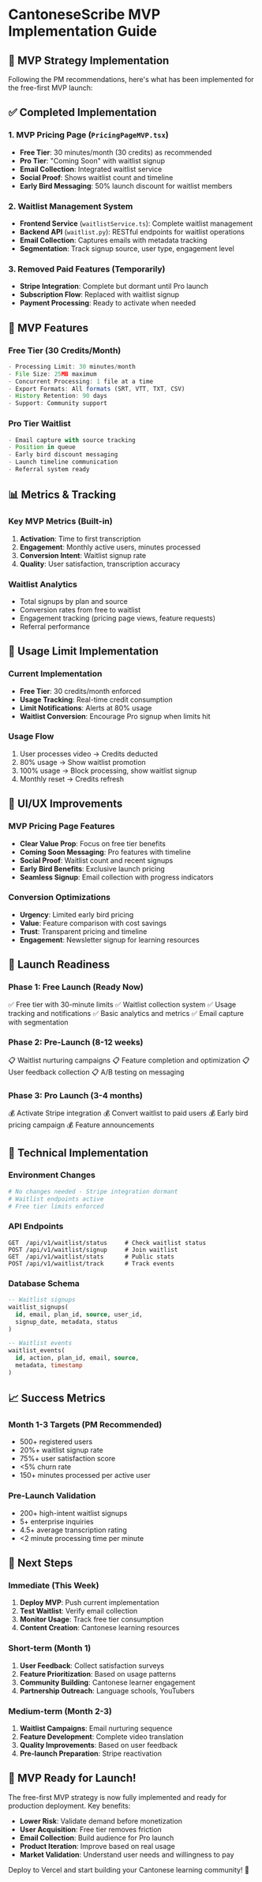 # CantoneseScribe MVP Implementation Guide

## 🎯 MVP Strategy Implementation

Following the PM recommendations, here's what has been implemented for the free-first MVP launch:

## ✅ Completed Implementation

### 1. MVP Pricing Page (`PricingPageMVP.tsx`)
- **Free Tier**: 30 minutes/month (30 credits) as recommended
- **Pro Tier**: "Coming Soon" with waitlist signup
- **Email Collection**: Integrated waitlist service
- **Social Proof**: Shows waitlist count and timeline
- **Early Bird Messaging**: 50% launch discount for waitlist members

### 2. Waitlist Management System
- **Frontend Service** (`waitlistService.ts`): Complete waitlist management
- **Backend API** (`waitlist.py`): RESTful endpoints for waitlist operations
- **Email Collection**: Captures emails with metadata tracking
- **Segmentation**: Track signup source, user type, engagement level

### 3. Removed Paid Features (Temporarily)
- **Stripe Integration**: Complete but dormant until Pro launch
- **Subscription Flow**: Replaced with waitlist signup
- **Payment Processing**: Ready to activate when needed

## 🚀 MVP Features

### Free Tier (30 Credits/Month)
```typescript
- Processing Limit: 30 minutes/month
- File Size: 25MB maximum
- Concurrent Processing: 1 file at a time
- Export Formats: All formats (SRT, VTT, TXT, CSV)
- History Retention: 90 days
- Support: Community support
```

### Pro Tier Waitlist
```typescript
- Email capture with source tracking
- Position in queue
- Early bird discount messaging
- Launch timeline communication
- Referral system ready
```

## 📊 Metrics & Tracking

### Key MVP Metrics (Built-in)
1. **Activation**: Time to first transcription
2. **Engagement**: Monthly active users, minutes processed
3. **Conversion Intent**: Waitlist signup rate
4. **Quality**: User satisfaction, transcription accuracy

### Waitlist Analytics
- Total signups by plan and source
- Conversion rates from free to waitlist
- Engagement tracking (pricing page views, feature requests)
- Referral performance

## 🔄 Usage Limit Implementation

### Current Implementation
- **Free Tier**: 30 credits/month enforced
- **Usage Tracking**: Real-time credit consumption
- **Limit Notifications**: Alerts at 80% usage
- **Waitlist Conversion**: Encourage Pro signup when limits hit

### Usage Flow
1. User processes video → Credits deducted
2. 80% usage → Show waitlist promotion
3. 100% usage → Block processing, show waitlist signup
4. Monthly reset → Credits refresh

## 🎨 UI/UX Improvements

### MVP Pricing Page Features
- **Clear Value Prop**: Focus on free tier benefits
- **Coming Soon Messaging**: Pro features with timeline
- **Social Proof**: Waitlist count and recent signups
- **Early Bird Benefits**: Exclusive launch pricing
- **Seamless Signup**: Email collection with progress indicators

### Conversion Optimizations
- **Urgency**: Limited early bird pricing
- **Value**: Feature comparison with cost savings
- **Trust**: Transparent pricing and timeline
- **Engagement**: Newsletter signup for learning resources

## 🚦 Launch Readiness

### Phase 1: Free Launch (Ready Now)
✅ Free tier with 30-minute limits
✅ Waitlist collection system
✅ Usage tracking and notifications
✅ Basic analytics and metrics
✅ Email capture with segmentation

### Phase 2: Pre-Launch (8-12 weeks)
📋 Waitlist nurturing campaigns
📋 Feature completion and optimization
📋 User feedback collection
📋 A/B testing on messaging

### Phase 3: Pro Launch (3-4 months)
💰 Activate Stripe integration
💰 Convert waitlist to paid users
💰 Early bird pricing campaign
💰 Feature announcements

## 🔧 Technical Implementation

### Environment Changes
```bash
# No changes needed - Stripe integration dormant
# Waitlist endpoints active
# Free tier limits enforced
```

### API Endpoints
```
GET  /api/v1/waitlist/status     # Check waitlist status
POST /api/v1/waitlist/signup     # Join waitlist
GET  /api/v1/waitlist/stats      # Public stats
POST /api/v1/waitlist/track      # Track events
```

### Database Schema
```sql
-- Waitlist signups
waitlist_signups(
  id, email, plan_id, source, user_id,
  signup_date, metadata, status
)

-- Waitlist events
waitlist_events(
  id, action, plan_id, email, source,
  metadata, timestamp
)
```

## 📈 Success Metrics

### Month 1-3 Targets (PM Recommended)
- 500+ registered users
- 20%+ waitlist signup rate  
- 75%+ user satisfaction score
- <5% churn rate
- 150+ minutes processed per active user

### Pre-Launch Validation
- 200+ high-intent waitlist signups
- 5+ enterprise inquiries
- 4.5+ average transcription rating
- <2 minute processing time per minute

## 🎯 Next Steps

### Immediate (This Week)
1. **Deploy MVP**: Push current implementation
2. **Test Waitlist**: Verify email collection
3. **Monitor Usage**: Track free tier consumption
4. **Content Creation**: Cantonese learning resources

### Short-term (Month 1)
1. **User Feedback**: Collect satisfaction surveys
2. **Feature Prioritization**: Based on usage patterns
3. **Community Building**: Cantonese learner engagement
4. **Partnership Outreach**: Language schools, YouTubers

### Medium-term (Month 2-3)
1. **Waitlist Campaigns**: Email nurturing sequence
2. **Feature Development**: Complete video translation
3. **Quality Improvements**: Based on user feedback
4. **Pre-launch Preparation**: Stripe reactivation

## 🎉 MVP Ready for Launch!

The free-first MVP strategy is now fully implemented and ready for production deployment. Key benefits:

- **Lower Risk**: Validate demand before monetization
- **User Acquisition**: Free tier removes friction
- **Email Collection**: Build audience for Pro launch
- **Product Iteration**: Improve based on real usage
- **Market Validation**: Understand user needs and willingness to pay

Deploy to Vercel and start building your Cantonese learning community! 🚀